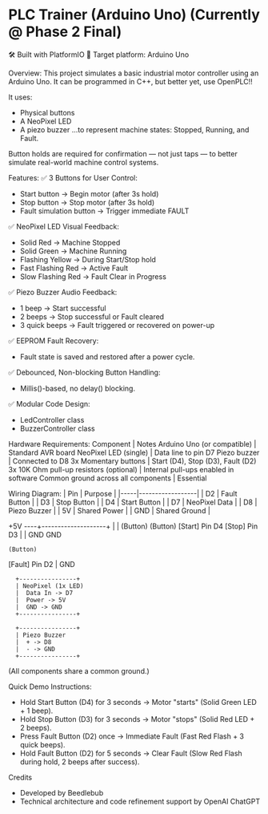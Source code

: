 # PLC Trainer (Arduino Uno) (Currently @ Phase 2 Final)
🛠 Built with PlatformIO
🎯 Target platform: Arduino Uno

Overview:
This project simulates a basic industrial motor controller using an Arduino Uno. It can be programmed in C++, but better yet, use OpenPLC!!

It uses:
- Physical buttons
- A NeoPixel LED
- A piezo buzzer
...to represent machine states: Stopped, Running, and Fault.

Button holds are required for confirmation — not just taps — to better simulate real-world machine control systems.


Features:
✅ 3 Buttons for User Control:
- Start button → Begin motor (after 3s hold)
- Stop button → Stop motor (after 3s hold)
- Fault simulation button → Trigger immediate FAULT

✅ NeoPixel LED Visual Feedback:
- Solid Red → Machine Stopped
- Solid Green → Machine Running
- Flashing Yellow → During Start/Stop hold
- Fast Flashing Red → Active Fault
- Slow Flashing Red → Fault Clear in Progress

✅ Piezo Buzzer Audio Feedback:
- 1 beep → Start successful
- 2 beeps → Stop successful or Fault cleared
- 3 quick beeps → Fault triggered or recovered on power-up

✅ EEPROM Fault Recovery:
- Fault state is saved and restored after a power cycle.

✅ Debounced, Non-blocking Button Handling:
- Millis()-based, no delay() blocking.

✅ Modular Code Design:
- LedController class
- BuzzerController class


Hardware Requirements:
Component                               | Notes
Arduino Uno (or compatible)             | Standard AVR board
NeoPixel LED (single)                   | Data line to pin D7
Piezo buzzer                            | Connected to D8
3x Momentary buttons                    | Start (D4), Stop (D3), Fault (D2)
3x 10K Ohm pull-up resistors (optional) | Internal pull-ups enabled in software
Common ground across all components     | Essential


Wiring Diagram:
| Pin | Purpose          |
|-----|------------------|
| D2  | Fault Button      |
| D3  | Stop Button       |
| D4  | Start Button      |
| D7  | NeoPixel Data     |
| D8  | Piezo Buzzer      |
| 5V  | Shared Power      |
| GND | Shared Ground     |

+5V  ----+--------------------+
        |                    |
      (Button)             (Button)
    [Start] Pin D4      [Stop] Pin D3
        |                    |
        GND                  GND

    (Button)
  [Fault] Pin D2
      |
      GND

      +----------------+
      | NeoPixel (1x LED)
      |  Data In -> D7
      |  Power -> 5V
      |  GND -> GND
      +----------------+

      +----------------+
      | Piezo Buzzer
      |  + -> D8
      |  - -> GND
      +----------------+

(All components share a common ground.)



Quick Demo Instructions:
- Hold Start Button (D4) for 3 seconds → Motor "starts" (Solid Green LED + 1 beep).
- Hold Stop Button (D3) for 3 seconds → Motor "stops" (Solid Red LED + 2 beeps).
- Press Fault Button (D2) once → Immediate Fault (Fast Red Flash + 3 quick beeps).
- Hold Fault Button (D2) for 5 seconds → Clear Fault (Slow Red Flash during hold, 2 beeps after success).


Credits
- Developed by Beedlebub
- Technical architecture and code refinement support by OpenAI ChatGPT


